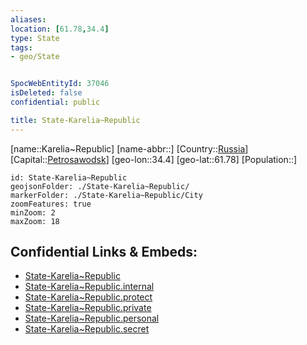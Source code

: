 ```yaml
---
aliases: 
location: [61.78,34.4]
type: State
tags:
- geo/State


SpocWebEntityId: 37046
isDeleted: false
confidential: public

title: State-Karelia~Republic
---
```

[name::Karelia~Republic]
[name-abbr::]
[Country::[Russia](geo/Continent/Europe/Russia.md)]
[Capital::[Petrosawodsk](geo/Continent/Europe/Russia/City/Petrosawodsk.md)]
[geo-lon::34.4]
[geo-lat::61.78]
[Population::]



```leaflet
id: State-Karelia~Republic
geojsonFolder: ./State-Karelia~Republic/
markerFolder: ./State-Karelia~Republic/City
zoomFeatures: true 
minZoom: 2 
maxZoom: 18
```


## Confidential Links & Embeds: 
- [State-Karelia~Republic](../../../../../../_public/geo/Continent/Europe/Russia/State/State-Karelia~Republic.md) 
- [State-Karelia~Republic.internal](../../../../../../_internal/geo/Continent/Europe/Russia/State/State-Karelia~Republic.internal.md) 
- [State-Karelia~Republic.protect](../../../../../../_protect/geo/Continent/Europe/Russia/State/State-Karelia~Republic.protect.md) 
- [State-Karelia~Republic.private](../../../../../../_private/geo/Continent/Europe/Russia/State/State-Karelia~Republic.private.md) 
- [State-Karelia~Republic.personal](../../../../../../_personal/geo/Continent/Europe/Russia/State/State-Karelia~Republic.personal.md) 
- [State-Karelia~Republic.secret](../../../../../../_secret/geo/Continent/Europe/Russia/State/State-Karelia~Republic.secret.md) 
